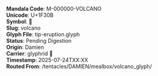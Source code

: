 **Mandala Code**: M-000000-VOLCANO  
**Unicode**: U+1F30B  
**Symbol**: 🌋  
**Slug**: volcano  
**Glyph File**: tip-eruption.glyph  
**Status**: Pending Digestion  
**Origin**: Damien  
**Carrier**: glyphrid 🐾  
**Timestamp**: 2025-07-24TXX:XX  
**Routed From**: /tentacles/DAMIEN/mealbox/volcano_glyph/
